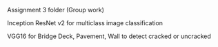 
Assignment 3 folder (Group work)

Inception ResNet v2 for multiclass image classification


VGG16 for Bridge Deck, Pavement, Wall to detect cracked or uncracked
